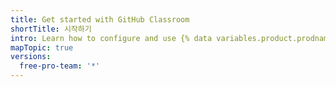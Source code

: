 ```yaml
---
title: Get started with GitHub Classroom
shortTitle: 시작하기
intro: Learn how to configure and use {% data variables.product.prodname_classroom %} to administer your course.
mapTopic: true
versions:
  free-pro-team: '*'
---
```


